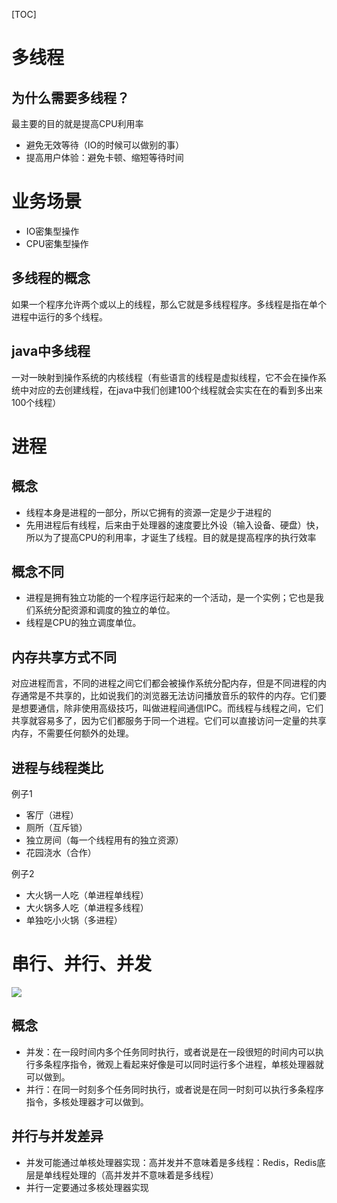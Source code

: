 [TOC]

# 多线程
## 为什么需要多线程？
最主要的目的就是提高CPU利用率
+ 避免无效等待（IO的时候可以做别的事）
+ 提高用户体验：避免卡顿、缩短等待时间
# 业务场景
+ IO密集型操作
+ CPU密集型操作
## 多线程的概念
如果一个程序允许两个或以上的线程，那么它就是多线程程序。多线程是指在单个进程中运行的多个线程。
## java中多线程
一对一映射到操作系统的内核线程（有些语言的线程是虚拟线程，它不会在操作系统中对应的去创建线程，在java中我们创建100个线程就会实实在在的看到多出来100个线程）

# 进程
## 概念
+ 线程本身是进程的一部分，所以它拥有的资源一定是少于进程的
+ 先用进程后有线程，后来由于处理器的速度要比外设（输入设备、硬盘）快，所以为了提高CPU的利用率，才诞生了线程。目的就是提高程序的执行效率
## 概念不同
+ 进程是拥有独立功能的一个程序运行起来的一个活动，是一个实例；它也是我们系统分配资源和调度的独立的单位。
+ 线程是CPU的独立调度单位。
## 内存共享方式不同
对应进程而言，不同的进程之间它们都会被操作系统分配内存，但是不同进程的内存通常是不共享的，比如说我们的浏览器无法访问播放音乐的软件的内存。它们要是想要通信，除非使用高级技巧，叫做进程间通信IPC。而线程与线程之间，它们共享就容易多了，因为它们都服务于同一个进程。它们可以直接访问一定量的共享内存，不需要任何额外的处理。
## 进程与线程类比
例子1
+ 客厅（进程）
+ 厕所（互斥锁）
+ 独立房间（每一个线程用有的独立资源）
+ 花园浇水（合作）

例子2
+ 大火锅一人吃（单进程单线程）
+ 大火锅多人吃（单进程多线程）
+ 单独吃小火锅（多进程）

# 串行、并行、并发
![](https://gitee.com/caijingquan/imagebed/raw/master/1602317582_20191024214244275_1140261967.png)

## 概念
+ 并发：在一段时间内多个任务同时执行，或者说是在一段很短的时间内可以执行多条程序指令，微观上看起来好像是可以同时运行多个进程，单核处理器就可以做到。
+ 并行：在同一时刻多个任务同时执行，或者说是在同一时刻可以执行多条程序指令，多核处理器才可以做到。

## 并行与并发差异
+ 并发可能通过单核处理器实现：高并发并不意味着是多线程：Redis，Redis底层是单线程处理的（高并发并不意味着是多线程）
+ 并行一定要通过多核处理器实现
